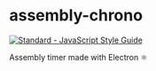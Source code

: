# assembly-chrono

[![Standard - JavaScript Style Guide](https://cdn.rawgit.com/feross/standard/master/badge.svg)](https://github.com/feross/standard)

Assembly timer made with Electron ⚛️
